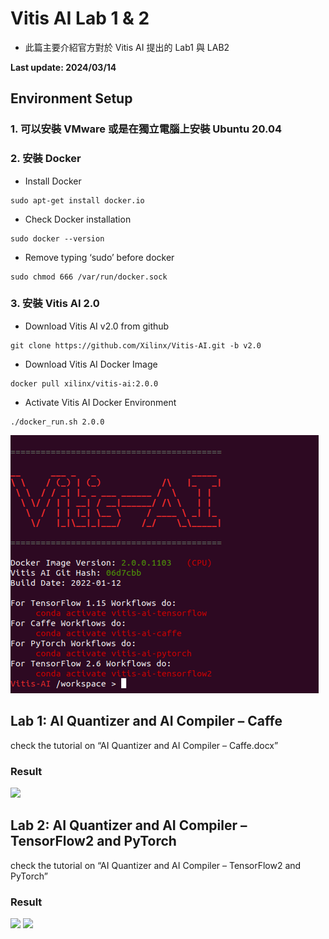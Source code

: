 # Vitis AI Lab 1 & 2
+ 此篇主要介紹官方對於 Vitis AI 提出的 Lab1 與 LAB2

**Last update: 2024/03/14**

## Environment Setup
### 1. 可以安裝 VMware 或是在獨立電腦上安裝 Ubuntu 20.04
 
### 2. 安裝 Docker

+ Install Docker
```
sudo apt-get install docker.io
```

+ Check Docker installation
```
sudo docker --version
```

+ Remove typing ‘sudo’ before docker
```
sudo chmod 666 /var/run/docker.sock
```

### 3. 安裝 Vitis AI 2.0

+ Download Vitis AI v2.0 from github
```
git clone https://github.com/Xilinx/Vitis-AI.git -b v2.0
```

+ Download Vitis AI Docker Image
```
docker pull xilinx/vitis-ai:2.0.0
```

+ Activate Vitis AI Docker Environment
```
./docker_run.sh 2.0.0
```

<img src="Images/vitis1.png"/>

## Lab 1: AI Quantizer and AI Compiler – Caffe

check the tutorial on “AI Quantizer and AI Compiler – Caffe.docx”

### Result

<img src="Images/vitis2.png"/>

## Lab 2: AI Quantizer and AI Compiler – TensorFlow2 and PyTorch

check the tutorial on “AI Quantizer and AI Compiler – TensorFlow2 and PyTorch”

### Result

<img src="Images/vitis3.png"/>

<img src="Images/vitis4.png"/>
